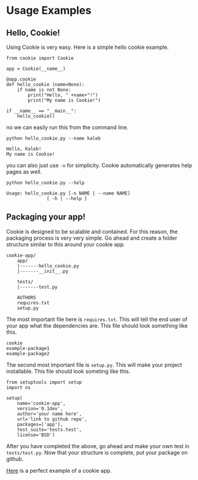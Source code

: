 
# Usage Examples #

## Hello, Cookie!
Using Cookie is very easy. Here is a simple hello cookie example.
```
from cookie import Cookie

app = Cookie(__name__)

@app.cookie
def hello_cookie (name=None):
	if name is not None:
		print("Hello, " +name+"!")
		print("My name is Cookie!")
		
if __name__ == "__main__":
	hello_cookie()
```
no we can easily run this from the command line.
```
python hello_cookie.py --name kaleb

Hello, Kaleb!
My name is Cookie!
```
you can also just use `-n` for simplicity. Cookie automatically
generates help pages as well. 
```
python hello_cookie.py --help 

Usage: hello_cookie.py [-n NAME | --name NAME]
   		       [ -h | --help ]
```

## Packaging your app!
Cookie is designed to be scalable and contained. For this reason, the packaging
process is very very simple. Go ahead and create a folder structure similar
to this around your cookie app.
```
cookie-app/
	app/
	|-------hello_cookie.py
	|-------__init__.py
	
	tests/
	|-------test.py
	
	AUTHORS
	requires.txt
	setup.py
```
The most important file here is `requires.txt`. This will tell
the end user of your app what the dependencies are. This file should
look something like this.
```
cookie
example-package1
example-package2
```
The second most important file is `setup.py`. This will make your project installable. This file should
look someting like this.
```
from setuptools import setup
import os

setup(
    name='cookie-app',
    version='0.1dev',
    author='your name here',
    url='link to github repo',
    packages=['app'],
    test_suite='tests.test',
    license='BSD')
```
After you have completed the above, go ahead and make your own 
test in `tests/test.py`. Now that your structure is complete, put your
package on github. 

[Here](https://github.com/PyDever/cookie-app) is a perfect example of a cookie app.
